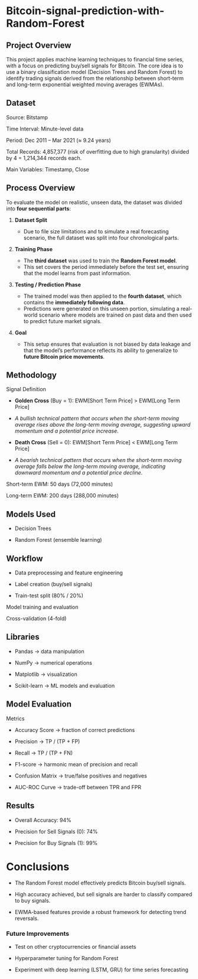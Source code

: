 # Bitcoin-signal-prediction-with-Random-Forest
## Project Overview

This project applies machine learning techniques to financial time series, with a focus on predicting buy/sell signals for Bitcoin.
The core idea is to use a binary classification model (Decision Trees and Random Forest) to identify trading signals derived from the relationship between short-term and long-term exponential weighted moving averages (EWMAs).

## Dataset

Source: Bitstamp

Time Interval: Minute-level data

Period: Dec 2011 – Mar 2021 (≈ 9.24 years)

Total Records: 4,857,377 (risk of overfitting due to high granularity) divided by 4 = 1,214,344 records each. 

Main Variables: Timestamp, Close

## Process Overview  

To evaluate the model on realistic, unseen data, the dataset was divided into **four sequential parts**:  

1. **Dataset Split**  
   - Due to file size limitations and to simulate a real forecasting scenario, the full dataset was split into four chronological parts.  

2. **Training Phase**  
   - The **third dataset** was used to train the **Random Forest model**.  
   - This set covers the period immediately before the test set, ensuring that the model learns from past information.  

3. **Testing / Prediction Phase**  
   - The trained model was then applied to the **fourth dataset**, which contains the **immediately following data**.  
   - Predictions were generated on this unseen portion, simulating a real-world scenario where models are trained on past data and then used to predict future market signals.  

4. **Goal**  
   - This setup ensures that evaluation is not biased by data leakage and that the model’s performance reflects its ability to generalize to **future Bitcoin price movements**.  


## Methodology
Signal Definition

- **Golden Cross** (Buy = 1):
EWM[Short Term Price] > EWM[Long Term Price]
- *A bullish technical pattern that occurs when the short-term moving average rises above the long-term moving average, suggesting upward momentum and a potential price increase*.

- **Death Cross** (Sell = 0):
EWM[Short Term Price] < EWM[Long Term Price]
- *A bearish technical pattern that occurs when the short-term moving average falls below the long-term moving average, indicating downward momentum and a potential price decline*.

Short-term EWM: 50 days (72,000 minutes)

Long-term EWM: 200 days (288,000 minutes)

## Models Used

- Decision Trees

- Random Forest (ensemble learning)

## Workflow

- Data preprocessing and feature engineering

- Label creation (buy/sell signals)

- Train-test split (80% / 20%)

Model training and evaluation

Cross-validation (4-fold)

## Libraries

- Pandas → data manipulation

- NumPy → numerical operations

- Matplotlib → visualization

- Scikit-learn → ML models and evaluation

## Model Evaluation
Metrics

- Accuracy Score → fraction of correct predictions

- Precision → TP / (TP + FP)

- Recall → TP / (TP + FN)

- F1-score → harmonic mean of precision and recall

- Confusion Matrix → true/false positives and negatives

- AUC-ROC Curve → trade-off between TPR and FPR

## Results

- Overall Accuracy: 94%

- Precision for Sell Signals (0): 74%

- Precision for Buy Signals (1): 99%

# Conclusions

- The Random Forest model effectively predicts Bitcoin buy/sell signals.

- High accuracy achieved, but sell signals are harder to classify compared to buy signals.

- EWMA-based features provide a robust framework for detecting trend reversals.

### Future Improvements

- Test on other cryptocurrencies or financial assets

- Hyperparameter tuning for Random Forest

- Experiment with deep learning (LSTM, GRU) for time series forecasting
